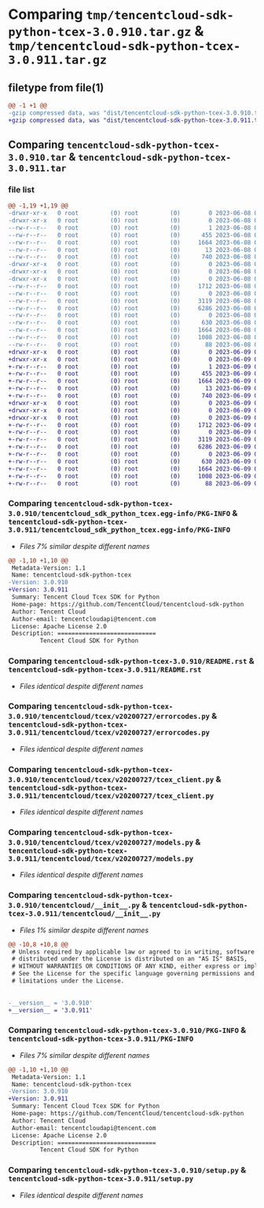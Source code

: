 # Comparing `tmp/tencentcloud-sdk-python-tcex-3.0.910.tar.gz` & `tmp/tencentcloud-sdk-python-tcex-3.0.911.tar.gz`

## filetype from file(1)

```diff
@@ -1 +1 @@
-gzip compressed data, was "dist/tencentcloud-sdk-python-tcex-3.0.910.tar", last modified: Thu Jun  8 09:21:11 2023, max compression
+gzip compressed data, was "dist/tencentcloud-sdk-python-tcex-3.0.911.tar", last modified: Fri Jun  9 02:27:53 2023, max compression
```

## Comparing `tencentcloud-sdk-python-tcex-3.0.910.tar` & `tencentcloud-sdk-python-tcex-3.0.911.tar`

### file list

```diff
@@ -1,19 +1,19 @@
-drwxr-xr-x   0 root         (0) root         (0)        0 2023-06-08 09:21:11.000000 tencentcloud-sdk-python-tcex-3.0.910/
-drwxr-xr-x   0 root         (0) root         (0)        0 2023-06-08 09:21:11.000000 tencentcloud-sdk-python-tcex-3.0.910/tencentcloud_sdk_python_tcex.egg-info/
--rw-r--r--   0 root         (0) root         (0)        1 2023-06-08 09:21:11.000000 tencentcloud-sdk-python-tcex-3.0.910/tencentcloud_sdk_python_tcex.egg-info/dependency_links.txt
--rw-r--r--   0 root         (0) root         (0)      455 2023-06-08 09:21:11.000000 tencentcloud-sdk-python-tcex-3.0.910/tencentcloud_sdk_python_tcex.egg-info/SOURCES.txt
--rw-r--r--   0 root         (0) root         (0)     1664 2023-06-08 09:21:11.000000 tencentcloud-sdk-python-tcex-3.0.910/tencentcloud_sdk_python_tcex.egg-info/PKG-INFO
--rw-r--r--   0 root         (0) root         (0)       13 2023-06-08 09:21:11.000000 tencentcloud-sdk-python-tcex-3.0.910/tencentcloud_sdk_python_tcex.egg-info/top_level.txt
--rw-r--r--   0 root         (0) root         (0)      740 2023-06-08 09:21:11.000000 tencentcloud-sdk-python-tcex-3.0.910/README.rst
-drwxr-xr-x   0 root         (0) root         (0)        0 2023-06-08 09:21:11.000000 tencentcloud-sdk-python-tcex-3.0.910/tencentcloud/
-drwxr-xr-x   0 root         (0) root         (0)        0 2023-06-08 09:21:11.000000 tencentcloud-sdk-python-tcex-3.0.910/tencentcloud/tcex/
-drwxr-xr-x   0 root         (0) root         (0)        0 2023-06-08 09:21:11.000000 tencentcloud-sdk-python-tcex-3.0.910/tencentcloud/tcex/v20200727/
--rw-r--r--   0 root         (0) root         (0)     1712 2023-06-08 09:21:11.000000 tencentcloud-sdk-python-tcex-3.0.910/tencentcloud/tcex/v20200727/errorcodes.py
--rw-r--r--   0 root         (0) root         (0)        0 2023-06-08 09:21:11.000000 tencentcloud-sdk-python-tcex-3.0.910/tencentcloud/tcex/v20200727/__init__.py
--rw-r--r--   0 root         (0) root         (0)     3119 2023-06-08 09:21:11.000000 tencentcloud-sdk-python-tcex-3.0.910/tencentcloud/tcex/v20200727/tcex_client.py
--rw-r--r--   0 root         (0) root         (0)     6286 2023-06-08 09:21:11.000000 tencentcloud-sdk-python-tcex-3.0.910/tencentcloud/tcex/v20200727/models.py
--rw-r--r--   0 root         (0) root         (0)        0 2023-06-08 09:21:11.000000 tencentcloud-sdk-python-tcex-3.0.910/tencentcloud/tcex/__init__.py
--rw-r--r--   0 root         (0) root         (0)      630 2023-06-08 09:21:11.000000 tencentcloud-sdk-python-tcex-3.0.910/tencentcloud/__init__.py
--rw-r--r--   0 root         (0) root         (0)     1664 2023-06-08 09:21:11.000000 tencentcloud-sdk-python-tcex-3.0.910/PKG-INFO
--rw-r--r--   0 root         (0) root         (0)     1008 2023-06-08 09:21:11.000000 tencentcloud-sdk-python-tcex-3.0.910/setup.py
--rw-r--r--   0 root         (0) root         (0)       88 2023-06-08 09:21:11.000000 tencentcloud-sdk-python-tcex-3.0.910/setup.cfg
+drwxr-xr-x   0 root         (0) root         (0)        0 2023-06-09 02:27:53.000000 tencentcloud-sdk-python-tcex-3.0.911/
+drwxr-xr-x   0 root         (0) root         (0)        0 2023-06-09 02:27:53.000000 tencentcloud-sdk-python-tcex-3.0.911/tencentcloud_sdk_python_tcex.egg-info/
+-rw-r--r--   0 root         (0) root         (0)        1 2023-06-09 02:27:53.000000 tencentcloud-sdk-python-tcex-3.0.911/tencentcloud_sdk_python_tcex.egg-info/dependency_links.txt
+-rw-r--r--   0 root         (0) root         (0)      455 2023-06-09 02:27:53.000000 tencentcloud-sdk-python-tcex-3.0.911/tencentcloud_sdk_python_tcex.egg-info/SOURCES.txt
+-rw-r--r--   0 root         (0) root         (0)     1664 2023-06-09 02:27:53.000000 tencentcloud-sdk-python-tcex-3.0.911/tencentcloud_sdk_python_tcex.egg-info/PKG-INFO
+-rw-r--r--   0 root         (0) root         (0)       13 2023-06-09 02:27:53.000000 tencentcloud-sdk-python-tcex-3.0.911/tencentcloud_sdk_python_tcex.egg-info/top_level.txt
+-rw-r--r--   0 root         (0) root         (0)      740 2023-06-09 02:27:53.000000 tencentcloud-sdk-python-tcex-3.0.911/README.rst
+drwxr-xr-x   0 root         (0) root         (0)        0 2023-06-09 02:27:53.000000 tencentcloud-sdk-python-tcex-3.0.911/tencentcloud/
+drwxr-xr-x   0 root         (0) root         (0)        0 2023-06-09 02:27:53.000000 tencentcloud-sdk-python-tcex-3.0.911/tencentcloud/tcex/
+drwxr-xr-x   0 root         (0) root         (0)        0 2023-06-09 02:27:53.000000 tencentcloud-sdk-python-tcex-3.0.911/tencentcloud/tcex/v20200727/
+-rw-r--r--   0 root         (0) root         (0)     1712 2023-06-09 02:27:53.000000 tencentcloud-sdk-python-tcex-3.0.911/tencentcloud/tcex/v20200727/errorcodes.py
+-rw-r--r--   0 root         (0) root         (0)        0 2023-06-09 02:27:53.000000 tencentcloud-sdk-python-tcex-3.0.911/tencentcloud/tcex/v20200727/__init__.py
+-rw-r--r--   0 root         (0) root         (0)     3119 2023-06-09 02:27:53.000000 tencentcloud-sdk-python-tcex-3.0.911/tencentcloud/tcex/v20200727/tcex_client.py
+-rw-r--r--   0 root         (0) root         (0)     6286 2023-06-09 02:27:53.000000 tencentcloud-sdk-python-tcex-3.0.911/tencentcloud/tcex/v20200727/models.py
+-rw-r--r--   0 root         (0) root         (0)        0 2023-06-09 02:27:53.000000 tencentcloud-sdk-python-tcex-3.0.911/tencentcloud/tcex/__init__.py
+-rw-r--r--   0 root         (0) root         (0)      630 2023-06-09 02:27:53.000000 tencentcloud-sdk-python-tcex-3.0.911/tencentcloud/__init__.py
+-rw-r--r--   0 root         (0) root         (0)     1664 2023-06-09 02:27:53.000000 tencentcloud-sdk-python-tcex-3.0.911/PKG-INFO
+-rw-r--r--   0 root         (0) root         (0)     1008 2023-06-09 02:27:53.000000 tencentcloud-sdk-python-tcex-3.0.911/setup.py
+-rw-r--r--   0 root         (0) root         (0)       88 2023-06-09 02:27:53.000000 tencentcloud-sdk-python-tcex-3.0.911/setup.cfg
```

### Comparing `tencentcloud-sdk-python-tcex-3.0.910/tencentcloud_sdk_python_tcex.egg-info/PKG-INFO` & `tencentcloud-sdk-python-tcex-3.0.911/tencentcloud_sdk_python_tcex.egg-info/PKG-INFO`

 * *Files 7% similar despite different names*

```diff
@@ -1,10 +1,10 @@
 Metadata-Version: 1.1
 Name: tencentcloud-sdk-python-tcex
-Version: 3.0.910
+Version: 3.0.911
 Summary: Tencent Cloud Tcex SDK for Python
 Home-page: https://github.com/TencentCloud/tencentcloud-sdk-python
 Author: Tencent Cloud
 Author-email: tencentcloudapi@tencent.com
 License: Apache License 2.0
 Description: ============================
         Tencent Cloud SDK for Python
```

### Comparing `tencentcloud-sdk-python-tcex-3.0.910/README.rst` & `tencentcloud-sdk-python-tcex-3.0.911/README.rst`

 * *Files identical despite different names*

### Comparing `tencentcloud-sdk-python-tcex-3.0.910/tencentcloud/tcex/v20200727/errorcodes.py` & `tencentcloud-sdk-python-tcex-3.0.911/tencentcloud/tcex/v20200727/errorcodes.py`

 * *Files identical despite different names*

### Comparing `tencentcloud-sdk-python-tcex-3.0.910/tencentcloud/tcex/v20200727/tcex_client.py` & `tencentcloud-sdk-python-tcex-3.0.911/tencentcloud/tcex/v20200727/tcex_client.py`

 * *Files identical despite different names*

### Comparing `tencentcloud-sdk-python-tcex-3.0.910/tencentcloud/tcex/v20200727/models.py` & `tencentcloud-sdk-python-tcex-3.0.911/tencentcloud/tcex/v20200727/models.py`

 * *Files identical despite different names*

### Comparing `tencentcloud-sdk-python-tcex-3.0.910/tencentcloud/__init__.py` & `tencentcloud-sdk-python-tcex-3.0.911/tencentcloud/__init__.py`

 * *Files 1% similar despite different names*

```diff
@@ -10,8 +10,8 @@
 # Unless required by applicable law or agreed to in writing, software
 # distributed under the License is distributed on an "AS IS" BASIS,
 # WITHOUT WARRANTIES OR CONDITIONS OF ANY KIND, either express or implied.
 # See the License for the specific language governing permissions and
 # limitations under the License.
 
 
-__version__ = '3.0.910'
+__version__ = '3.0.911'
```

### Comparing `tencentcloud-sdk-python-tcex-3.0.910/PKG-INFO` & `tencentcloud-sdk-python-tcex-3.0.911/PKG-INFO`

 * *Files 7% similar despite different names*

```diff
@@ -1,10 +1,10 @@
 Metadata-Version: 1.1
 Name: tencentcloud-sdk-python-tcex
-Version: 3.0.910
+Version: 3.0.911
 Summary: Tencent Cloud Tcex SDK for Python
 Home-page: https://github.com/TencentCloud/tencentcloud-sdk-python
 Author: Tencent Cloud
 Author-email: tencentcloudapi@tencent.com
 License: Apache License 2.0
 Description: ============================
         Tencent Cloud SDK for Python
```

### Comparing `tencentcloud-sdk-python-tcex-3.0.910/setup.py` & `tencentcloud-sdk-python-tcex-3.0.911/setup.py`

 * *Files identical despite different names*

